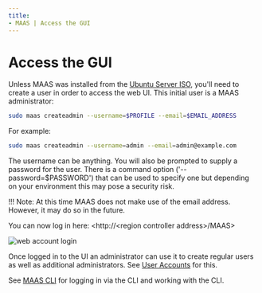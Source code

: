```yaml
---
title:
- MAAS | Access the GUI
---
```


# Access the GUI

Unless MAAS was installed from the
[Ubuntu Server ISO](installconfig-server-iso.md), you'll need to create a
user in order to access the web UI. This initial user is a MAAS administrator:

```bash
sudo maas createadmin --username=$PROFILE --email=$EMAIL_ADDRESS
```

For example:

```bash
sudo maas createadmin --username=admin --email=admin@example.com
```

The username can be anything. You will also be prompted to supply a password
for the user. There is a command option ('--password=$PASSWORD') that can be
used to specify one but depending on your environment this may pose a security
risk.

!!! Note: At this time MAAS does not make use of the email address. However, it
may do so in the future.

You can now log in here: <http://<region controller address\>/MAAS>

![web account login](../../media/install-login.png)

Once logged in to the UI an administrator can use it to create regular users as
well as additional administrators. See [User Accounts](manage-account.md)
for this.

See [MAAS CLI](manage-cli.md) for logging in via the CLI and working with
the CLI.